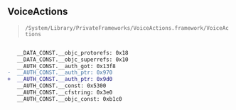 ## VoiceActions

> `/System/Library/PrivateFrameworks/VoiceActions.framework/VoiceActions`

```diff

   __DATA_CONST.__objc_protorefs: 0x18
   __DATA_CONST.__objc_superrefs: 0x10
   __AUTH_CONST.__auth_got: 0x13f8
-  __AUTH_CONST.__auth_ptr: 0x970
+  __AUTH_CONST.__auth_ptr: 0x9d0
   __AUTH_CONST.__const: 0x5300
   __AUTH_CONST.__cfstring: 0x3e0
   __AUTH_CONST.__objc_const: 0xb1c0

```
